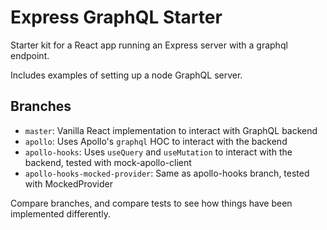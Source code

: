 # Express GraphQL Starter

Starter kit for a React app running an Express server with a graphql endpoint.

Includes examples of setting up a node GraphQL server.

## Branches

- `master`: Vanilla React implementation to interact with GraphQL backend
- `apollo`: Uses Apollo's `graphql` HOC to interact with the backend
- `apollo-hooks`: Uses `useQuery` and `useMutation` to interact with the backend, tested with mock-apollo-client
- `apollo-hooks-mocked-provider`: Same as apollo-hooks branch, tested with MockedProvider

Compare branches, and compare tests to see how things have been implemented differently.
